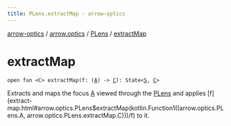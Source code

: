 ```yaml
---
title: PLens.extractMap - arrow-optics
---
```


[arrow-optics](../../index.html) / [arrow.optics](../index.html) / [PLens](index.html) / [extractMap](./extract-map.html)

# extractMap

`open fun <C> extractMap(f: (`[`A`](index.html#A)`) -> `[`C`](extract-map.html#C)`): State<`[`S`](index.html#S)`, `[`C`](extract-map.html#C)`>`

Extracts and maps the focus [A](index.html#A) viewed through the [PLens](index.html) and applies [f](extract-map.html#arrow.optics.PLens$extractMap(kotlin.Function1((arrow.optics.PLens.A, arrow.optics.PLens.extractMap.C)))/f) to it.

